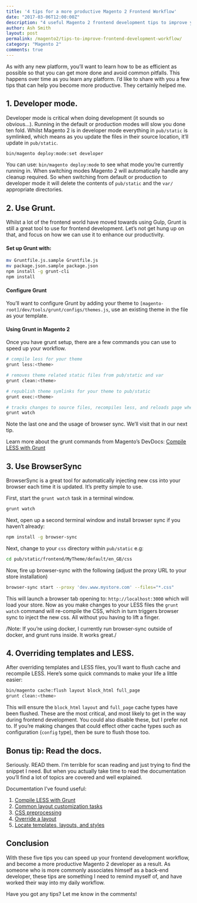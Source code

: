 ```yaml
---
title: '4 tips for a more productive Magento 2 Frontend Workflow'
date: "2017-03-06T12:00:00Z"
description: "4 useful Magento 2 frontend development tips to improve your workflow efficiency."
author: Ash Smith
layout: post
permalink: /magento2/tips-to-improve-frontend-development-workflow/
category: "Magento 2"
comments: true
---
```


As with any new platform, you’ll want to learn how to be as efficient as possible so that you can get more done and avoid common pitfalls. This happens over time as you learn any platform. I’d like to share with you a few tips that can help you become more productive. They certainly helped me.

## 1. Developer mode.
Developer mode is critical when doing development (it sounds so obvious…). Running in the default or production modes will slow you done ten fold. Whilst Magento 2 is in developer mode everything in `pub/static` is symlinked, which means as you update the files in their source location, it’ll update in `pub/static`.

```bash
bin/magento deploy:mode:set developer
```

You can use: `bin/magento deploy:mode` to see what mode you’re currently running in. When switching modes Magento 2 will automatically handle any cleanup required. So when switching from default or production to developer mode it will delete the contents of `pub/static` and the `var/` appropriate directories.

## 2. Use Grunt.
Whilst  a lot of the frontend world have moved towards using Gulp, Grunt is still a great tool to use for frontend development. Let’s not get hung up on that, and focus on how we can use it to enhance our productivity.

#### Set up Grunt with:
```bash
mv Gruntfile.js.sample Gruntfile.js
mv package.json.sample package.json
npm install -g grunt-cli
npm install
```

#### Configure Grunt

You’ll want to configure Grunt by adding your theme to `[magento-root]/dev/tools/grunt/configs/themes.js`, use an existing theme in the file as your template.

#### Using Grunt in Magento 2

Once you have grunt setup, there are a few commands you can use to speed up your workflow.

```bash
# compile less for your theme
grunt less:<theme>

# removes theme related static files from pub/static and var
grunt clean:<theme>

# republish theme symlinks for your theme to pub/static
grunt exec:<theme>

# tracks changes to source files, recompiles less, and reloads page when using BrowserSync
grunt watch
```

Note the last one and the usage of browser sync. We’ll visit that in our next tip.

Learn more about the grunt commands from Magento’s DevDocs: [Compile LESS with Grunt](http://devdocs.magento.com/guides/v2.0/frontend-dev-guide/css-topics/css_debug.html)

## 3. Use BrowserSync
BrowserSync is a great tool for automatically injecting new css into your browser each time it is updated. It’s pretty simple to use.

First, start the `grunt watch` task in a terminal window.

```bash
grunt watch
```

Next, open up a second terminal window and install browser sync if you haven’t already:

```bash
npm install -g browser-sync
```

Next, change to your `css` directory within `pub/static` e.g:

```bash
cd pub/static/frontend/MyTheme/default/en_GB/css
```

Now, fire up browser-sync with the following (adjust the proxy URL to your store installation)

```bash
browser-sync start --proxy 'dev.www.mystore.com' --files="*.css"
```

This will launch a browser tab opening to: `http://localhost:3000` which will load your store. Now as you make changes to your LESS files the `grunt watch` command will re-compile the CSS, which in turn triggers browser sync to inject the new css. All without you having to lift a finger.

/Note: If you’re using docker, I currently run browser-sync outside of docker, and grunt runs inside. It works great./

## 4. Overriding templates and LESS.

After overriding templates and LESS files, you’ll want to flush cache and recompile LESS. Here’s some quick commands to make your life a little easier:

```bash
bin/magento cache:flush layout block_html full_page
grunt clean:<theme>
```

This will ensure the `block_html` `layout`  and `full_page` cache types have been flushed. These are the most critical, and most likely to get in the way during frontend development. You could also disable these, but I prefer not to. If you’re making changes that could effect other cache types such as configuration (`config` type), then be sure to flush those too.

## Bonus tip: Read the docs.
Seriously. READ them. I’m terrible for scan reading and just trying to find the snippet I need. But when you actually take time to read the documentation you’ll find a lot of topics are covered and well explained.

Documentation I’ve found useful:
1. [Compile LESS with Grunt](http://devdocs.magento.com/guides/v2.0/frontend-dev-guide/css-topics/css_debug.html)
2. [Common layout customization tasks](http://devdocs.magento.com/guides/v2.0/frontend-dev-guide/layouts/xml-manage.html)
3. [CSS preprocessing](http://devdocs.magento.com/guides/v2.0/frontend-dev-guide/css-topics/css-preprocess.html)
4. [Override a layout](http://devdocs.magento.com/guides/v2.0/frontend-dev-guide/layouts/layout-override.html)
5. [Locate templates, layouts, and styles](http://devdocs.magento.com/guides/v2.0/frontend-dev-guide/themes/debug-theme.html)

## Conclusion
With these five tips you can speed up your frontend development workflow, and become a more productive Magento 2 developer as a result. As someone who is more commonly associates himself as a back-end developer, these tips are something I need to remind myself of, and have worked their way into my daily workflow.

Have you got any tips? Let me know in the comments!
